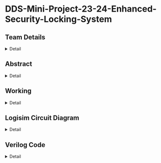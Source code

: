 # DDS-Mini-Project-23-24-Enhanced-Security-Locking-System

## Team Details
<details>
  <summary>Detail</summary>
Semester: 3rd Sem B. Tech. CSE

Section: S1

221CS114 	B Anagha			          banagha.221cs114@nitk.edu.in	      9108095497

221CS117	Ch V Sushma Reddy 		  sushmach.221cs117@nitk.edu.in	      7013060863

221CS125	Gouri M R			          gourimr.221cs125@nitk.edu.in	      7907526949

</details>


## Abstract
<details>
  <summary>Detail</summary>



BACKGROUND

Password-based locking mechanisms are increasingly favoured for protecting valuable possessions. Traditional locks have seen substantial modernisation recently, driven by rapid technological advancements. This evolution has ushered in advanced digital code locks that excel in compactness, security, and reliability compared to their mechanical counterparts. As a result, digital code locks have become the preferred choice for those seeking enhanced security measures in today's technologically driven world.

MOTIVATION

We wish to establish a robust security system to prevent individuals' unauthorised access to restricted areas. This system is anticipated to demonstrate significant utility in various public settings, including but not limited to hotels and staff-only zones. Our security systems are engineered to effectively deter unlawful entry while upholding safety protocols to facilitate swift evacuations during emergencies.

OUR UNIQUE CONTRIBUTION

Our system integrates a preset master password with a five-character input limit, facilitating door unlocking upon a correct match. It also includes a login attempt counter, triggering an alarm that can be silenced by a unique password distinct from the unlocking code. Additionally, we plan to implement comprehensive record-keeping, integration with a fire alarm system for emergency door unlocking during fire incidents, display if the entered password is correct and maintain a count of incorrect passwords entered. Moreover, a burglar alarm will be activated during forced entry to enhance security.

REFERENCES

Morris Mano Design of Digital Systems

https://www.gadgetronicx.com/digital-code-lock-circuit-without-microcontroller/

https://arduinogetstarted.com/tutorials/arduino-log-data-with-timestamp-to-sd-card

https://dronebotworkshop.com/sd-card-arduino/

https://www.chipverify.com/verilog/verilog-tutorial

</details>

## Working
<details>
  <summary>Detail</summary>


The security system operates through user input of a five-digit number. Initially, a
priority encoder converts decimal numbers into 4-bit binary representations, which
are then stored in five designated registers. These numbers are meticulously
organized using a counter and demultiplexer, ensuring they are sequenced based on
the order of entry.

Authentication is achieved through five 4-bit comparators, cross-referencing the
entered password with a one also stored in registers. An initial password is set and made known the user,
The user can reset the password after entering the correct password. 

The outputs of these comparators are systematically channeled to an AND gate. Access is granted only
when all the digits align correctly with the preset sequence, ensuring precise input
matching.

To manage user input, a digit counter restricts the number of digits entered to
five. Upon reaching the limit, a multiplexer resets the counter, ensuring accurate
input tracking. Simultaneously, another counter monitors incorrect password
attempts. After three unsuccessful inputs, an alarm is activated, indicating a
potential security breach.

To disable the alarm, a distinct password must be entered, different from the one
used to open the lock. Upon entering the correct disabling password, the alarm
ceases, and the counter tracking incorrect attempts resets to zero. Similarly, the
incorrect attempts counter resets whenever the correct password is entered,
maintaining security integrity.

In the event of a fire alarm, the system automatically opens the door, prioritizing
occupants' safety. Additionally, a mechanism is in place to detect forced entry: a
looped wire through the latch. If broken, it triggers an additional alarm, enhancing
security measures.

FUNCTIONAL TABLE

![image](https://github.com/mrgouri/DDS-Mini-Project-23-24-Enhanced-Security-Locking-System/assets/127620752/1cbbe6da-5be7-4317-a359-fce20107dad7)

FLOWCHART

![Flowcharrrrrrtttttttttt drawio (3)](https://github.com/mrgouri/DDS-Mini-Project-23-24-Enhanced-Security-Locking-System/assets/127620752/504b3002-f1a0-4872-a084-3759eed3ddc1)

Furthermore, the system incorporates a robust record-keeping feature.
Timestamps of the last 10 door openings are meticulously recorded. This 
functionality is facilitated through an SD card module connected to a real-time
clock module on an Arduino Uno board. When the door is opened, the SD card
captures the precise date and time from the RTC module, storing this crucial
information for future reference.
Moreover, users can review these records effortlessly. Upon providing input, the
system displays the recorded data from the SD card on an LCD screen, ensuring
transparency and enabling users to monitor access history comprehensively

</details>

## Logisim Circuit Diagram
<details>
  <summary>Detail</summary>



![image](https://github.com/mrgouri/DDS-Mini-Project-23-24-Enhanced-Security-Locking-System/assets/127620752/dfda6df3-dde1-4cbe-967d-4d9f36a5b6b7)

![image](https://github.com/mrgouri/DDS-Mini-Project-23-24-Enhanced-Security-Locking-System/assets/127620752/8ad7b766-8a3e-4675-affb-489df0590333)

![image](https://github.com/mrgouri/DDS-Mini-Project-23-24-Enhanced-Security-Locking-System/assets/127620752/6f19d42b-4f7f-4107-86b3-13d12d473dc6)

![image](https://github.com/mrgouri/DDS-Mini-Project-23-24-Enhanced-Security-Locking-System/assets/127620752/84714195-35e1-4099-b9b3-837e8a162d59)

![image](https://github.com/mrgouri/DDS-Mini-Project-23-24-Enhanced-Security-Locking-System/assets/127620752/150e909a-dd72-48c9-a762-b3f3931d04bd)

![image](https://github.com/mrgouri/DDS-Mini-Project-23-24-Enhanced-Security-Locking-System/assets/127620752/c55c8411-35cf-4661-9a3c-04378d4889b1)

</details>

## Verilog Code
<details>
  <summary>Detail</summary>
VERILOG CODE

Lock.v

```
`include "compare.v"
module Lock(input [0:3]A, input [0:3]B, input [0:3]C,input [0:3]D,input [0:3]E,input fireAlarm,output O);
//4-bit inputs for each pushbutton 
wire [2:0]w;
    wire o1,o2,o3,o4,o5;
    comp c1 (A,3'b001,o1); //Comparing each one of the inputs to the digit of the first password in the respective position
    comp c2 (B,3'b010,o2);
    comp c3 (C,3'b011,o3);
    comp c4 (D,3'b100,o4);
    comp c5 (E,3'b101,o5);
    //Output 1 if firealarm is high or if the combination of the above comparisions is high
    assign O =fireAlarm | o1&o2&o3&o4&o5;
endmodule
```
Lock2.v
```
`include "compare2.v"
//When the alarm is high the second password is to be entered
module Lock2(input [0:3]F, input [0:3]G, input [0:3]H,input [0:3]I,input [0:3]J,input alarm ,output  O2);
//4-bit inputs for each pushbutton 
wire [2:0]w;
wire o1,o2,o3,o4,o5;
    comp2 c6 (F,3'b001,alarm,o1);//Comparing each one of the inputs to the digit of thes second password in the respective position
    comp2 c7 (G,3'b010,alarm,o2);
    comp2 c8 (H,3'b011,alarm,o3);
    comp2 c9 (I,3'b100,alarm,o4);
    comp2 c10 (J,3'b101,alarm,o5);
    //Output 1 if the combination of the above comparisions is high and the alarm goes off
    assign O2 = o1&o2&o3&o4&o5;
endmodule
```
compare.v
```
module comp(input[0:3]A, input [0:2]p, output  reg O);
    always @(*) begin //triggers whenever either 'A' or 'p' changes.   
        if(p == 3'b001) begin
          //If the position is 1 it compares the input with the 1st digit of the 1st password which is 5
            O <= (A == 4'b0101); 
            end
        else if(p == 3'b010) begin
          //If the position is 2 it compares the input with the 2nd digit of the 1st  password which is 1
             O <= (A == 4'b0001);
        end
        else if(p == 3'b011)begin 
          //If the position is 3 it compares the input with the 3rd digit of the 1st password which is 7
             O <= (A == 4'b0111);
        end
        else if(p==3'b100)begin 
          //If the position is 4 it compares the input with the 4th digit of the 1st password which is 3
             O <= (A == 4'b0011);
        end
        else begin 
          //else it compares the input with the 5th digit of the 1st password which is 9
             O <= (A == 4'b1001);
        end
    end
endmodule
```
compare2.v
```
module comp2(input[0:3]A, input [0:2]p,input alarm, output  reg O2);
    always @(*) begin //triggers whenever either 'A' or 'p' changes.
        if(alarm==1'b1) begin // THis is when the alarm goes high after 3 incorrect atttempts
        if(p == 3'b001) begin
          //If the position is 1 it compares the input with the 2nd digit of the 1st password which is 1
            O2 <= (A == 4'b0001);
            end
        else if(p == 3'b010) begin
          //If the position is 2 it compares the input with the 2nd digit of the 2nd password which is 6
             O2 <= (A == 4'b0110);
        end
        else if(p == 3'b011)begin 
          //If the position is 3 it compares the input with the 3rd digit of the 2nd password which is 2
             O2 <= (A == 4'b0010);
        end
        else if(p==3'b100)begin 
          //If the position is 3 it compares the input with the 4th digit of the 2nd password which is  8
             O2 <= (A == 4'b1000);
        end
        else begin 
          //else it compares the input with the 5th digit of the 2nd password which is 7
             O2 <= (A == 4'b0111);
        end
        end
 end
endmodule
```
counter.v
```
//This is to maintain the count of the number of wrong passwords entered and to reset it.
module counter(input O,input [0:2]iniCount, input fireAlarm,  input O2, output reg [0:2]count);
   always @(*) begin //Triggers whenever any of the input signals change.
      if ((fireAlarm | O2 | O) == 1'b1)
      begin
         count <= 3'b000;// , Resetting 'count' to '000',if any of 'fireAlarm', 'O2'(alarm is disabled), or 'O'(Entered password is correct) is high.
      end
else if(O==1'b0)
begin
count<=iniCount+3'b001;// If entered password is wrong, incrementing the counter
   end
else begin
count<=iniCount;//else maintain the same count
 end
   end
endmodule
```
alarm.v
```
module alarm(input [2:0]count,input latch,output reg alarm);//triggers whenever 'count' or 'latch' changes.
 always @(*) begin
if(count>=3'b011 | ~latch)begin
    alarm=1'b1;// Set alarm to '1' ,if 'count' is greater than or equal to 3 or 'latch' is broken.
 end
 else begin
alarm=1'b0; // Otherwise, seting 'alarm' to '0.
 end
 end
endmodule
```
burAlarm.v
```
module BurAla (input latch, output reg burAlarm);
always @(*) begin //triggers whenever 'latch' changes
    if(~latch == 1'b1)
    begin
        burAlarm <= 1'b1; // If 'latch' broken, indicating a certain condition, set 'burAlarm' to '1'.
    end
    else begin 
        burAlarm <= 1'b0;// If 'latch' is not broken,set 'burAlarm' to '0'.
    end
end
endmodule
```
Lock_tb.v
```
`include "Lock.v"
`include "counter.v"
`include "alarm.v"
`include "Lock2.v"
`include "burAlarm.v"

module Lock_tb;
    reg [0:3]A;
    reg [0:3]B;
    reg [0:3]C;
    reg [0:3]D;
    reg [0:3]E,F,G,H,I,J;
    reg fireAlarm;
    reg [0:2]iniCount;
    wire O,O2;
    wire [0:2]count;
    wire alarm,latch,burAlarm;
    Lock L1(A,B,C,D,E,fireAlarm,O);
counter l2(O,iniCount,fireAlarm,O2,count);
alarm l3(count,latch,alarm);
Lock2 l4(F,G, H,I,J,alarm,O2);
BurAla l5(latch,burAlarm);

assign latch  = 1'b1;

    initial begin
        $dumpfile("Lock.vcd");
        $dumpvars(0,Lock_tb);
    end

    initial begin 
        fireAlarm=1'b0;
        iniCount=3'b000;
        A = 4'b0101;
        B = 4'b0001;
        C = 4'b0111;
        D = 4'b0011;
        E = 4'b1001;
        $display("LOCK");
        $display("  Open |  Count  | Alarm | Burglar Alarm |");
        $monitor("%b  %b  %b  %b ",O,count,alarm,burAlarm);

        
        F = 4'b0001;
        G = 4'b0110;
        H = 4'b0010;
        I = 4'b1000;
        J = 4'b0111;
        // $display("LOCK");
        //$monitor("%b",O2);

        repeat(5)begin
        #100
        
        iniCount = count;
        A = A + 4'b0001;
        B = B + 4'b0001;
        C = C + 4'b0001;
        D = D + 4'b0001;
        E = E + 4'b0001; 
        end      
        #10
        fireAlarm=fireAlarm+ 1'b1;

    end
    initial #1000 $finish;
endmodule
```
Code for reading from and writing to an SD card
```
#include <SD.h>
#include <RTClib.h>
#include <LiquidCrystal.h>

//defining the ports of various inputs
LiquidCrystal lcd(12, 11, 5, 6, 7, 8);

#define PIN_SPI_CS 4
#define FILE_NAME "log.txt"
#define FILE_COPY "log_copy.txt"
#define SELECTVAR 3
#define READVAR 2

RTC_DS3231 rtc;
File myFile;
 //function to count number of lines in the file
int countLines(File file) {
  int count = 0;
  while (file.available()) {
    file.readStringUntil('\n');
    count++;
  }
  return count;
}

void setup() {
  Serial.begin(9600);

  // SETUP RTC MODULE
  if (!rtc.begin()) {
    Serial.println(F("Couldn't find RTC"));
    while (1);
  }

  if (!SD.begin(PIN_SPI_CS)) {
    Serial.println(F("SD CARD FAILED, OR NOT PRESENT!"));
    while (1); // don't do anything more:
  }

  Serial.println(F("SD CARD INITIALIZED."));
  Serial.println(F("--------------------"));
  lcd.begin(16, 2);
}

void loop() {
  if (digitalRead(SELECTVAR) == HIGH) { //prints dat and time into the file when input is given
    File dataFile = SD.open(FILE_NAME);
    int linesCount = countLines(dataFile);
    dataFile.close();

     File myFile = SD.open(FILE_NAME, FILE_WRITE);

      if (myFile) { //prints date and time if number of lines in the file s less than 10
            if (linesCount <= 10) {
        Serial.println(F("Writing log to SD Card"));

        // write timestamp
        DateTime now = rtc.now();
        myFile.print(now.year(), DEC);
        myFile.print('-');
        myFile.print(now.month(), DEC);
        myFile.print('-');
        myFile.print(now.day(), DEC);
        myFile.print(' ');
        myFile.print(now.hour(), DEC);
        myFile.print(':');
        myFile.print(now.minute(), DEC);
        myFile.print(':');
        myFile.print(now.second(), DEC);

        myFile.print("  "); // delimiter between timestamp and data
        myFile.println();   // new line

        myFile.close();
        delay(20000); // delay 20 seconds
      }
      else{ //deleting a line from the file if number of lines is greater than 10
        File myFileCopy = SD.open(FILE_COPY,FILE_WRITE);
        String s = myFile.readStringUntil('\n');
        while(myFile.available())
        {
          s=myFile.readStringUntil('\n');
          myFileCopy.println(s);
        }
        myFileCopy.close();
        myFile.remove();
        myFileCopy = SD.open(FILE_COPY);
        myFile = SD.open(FILE_NAME,FILE_WRITE);
        while(myFileCopy.available()){
          myFile.print(myFileCopy.readStringUntil('\n'));
        }
        myFileCopy.remove();
        DateTime now = rtc.now();
        myFile.print(now.year(), DEC);
        myFile.print('-');
        myFile.print(now.month(), DEC);
        myFile.print('-');
        myFile.print(now.day(), DEC);
        myFile.print(' ');
        myFile.print(now.hour(), DEC);
        myFile.print(':');
        myFile.print(now.minute(), DEC);
        myFile.print(':');
        myFile.print(now.second(), DEC);

        myFile.print("  "); // delimiter between timestamp and data
        myFile.println();   // new line

        myFile.close();
        delay(20000); 
      } 
      
    }
    else {
        Serial.print(F("SD Card: error on opening file "));
        Serial.println(FILE_NAME);
      }
  }

  if (digitalRead(READVAR) == HIGH) { //displaying contents of the file on an lcd screen
    File dataFile = SD.open(FILE_NAME);
    if (dataFile) {
      while (dataFile.available()) {
        String s = dataFile.readStringUntil('\n');
        lcd.print(s);
        delay(500);
        lcd.clear();
        delay(500);
      }
      dataFile.close();
    } else {
      Serial.println("error opening datalog.txt");
    }
  }
}
```
</details>



